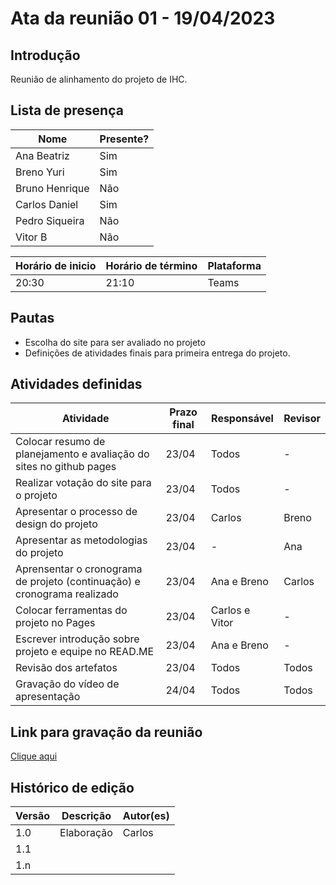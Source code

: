 # Ata da reunião 01 - 19/04/2023

## Introdução

Reunião de alinhamento do projeto de IHC.

## Lista de presença

| Nome | Presente? |
|---------------|----|
|Ana Beatriz | Sim |
|Breno Yuri | Sim |
|Bruno Henrique | Não |
|Carlos Daniel | Sim |
|Pedro Siqueira | Não |
|Vitor B | Não | 

| Horário de inicio | Horário de término | Plataforma |
|--------------|-----------|---------|
|20:30|21:10|Teams|

## Pautas

- Escolha do site para ser avaliado no projeto
- Definições de atividades finais para primeira entrega do projeto.

## Atividades definidas

| Atividade | Prazo final | Responsável | Revisor |
| --------- | ----------- | ----------- | ----------- |
| Colocar resumo de planejamento e avaliação do sites no github pages | 23/04 | Todos | -
| Realizar votação do site para o projeto | 23/04 | Todos | -
| Apresentar o processo de design do projeto | 23/04 | Carlos |Breno
| Apresentar as metodologias do projeto | 23/04 | - | Ana
| Aprensentar o cronograma de projeto (continuação) e cronograma realizado | 23/04 | Ana e Breno | Carlos
| Colocar ferramentas do projeto no Pages | 23/04 | Carlos e Vitor | -
| Escrever introdução sobre projeto e equipe no READ.ME | 23/04 | Ana e Breno | -
| Revisão dos artefatos | 23/04 | Todos | Todos
| Gravação do vídeo de apresentação | 24/04 | Todos | Todos




## Link para gravação da reunião

[Clique aqui](Endereço)

## Histórico de edição

| Versão | Descrição | Autor(es) | 
| ------ | --------- | --------- |
| 1.0 | Elaboração | Carlos |  
| 1.1 | |  | 
| 1.n | |  | 